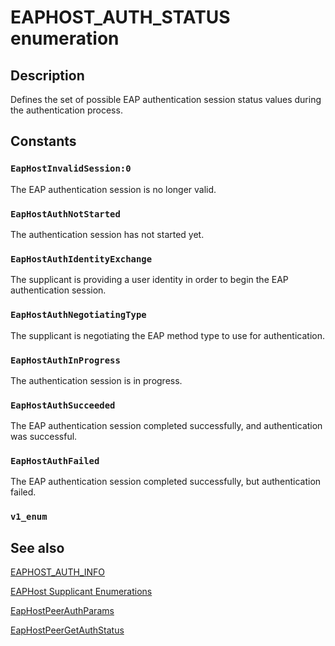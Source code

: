 # EAPHOST_AUTH_STATUS enumeration

## Description

Defines the set of possible EAP authentication session status values during the authentication process.

## Constants

### `EapHostInvalidSession:0`

The EAP authentication session is no longer valid.

### `EapHostAuthNotStarted`

The authentication session has not started yet.

### `EapHostAuthIdentityExchange`

The supplicant is providing a user identity in order to begin the EAP authentication session.

### `EapHostAuthNegotiatingType`

The supplicant is negotiating the EAP method type to use for authentication.

### `EapHostAuthInProgress`

The authentication session is in progress.

### `EapHostAuthSucceeded`

The EAP authentication session completed successfully, and authentication was successful.

### `EapHostAuthFailed`

The EAP authentication session completed successfully, but authentication failed.

### `v1_enum`

## See also

[EAPHOST_AUTH_INFO](https://learn.microsoft.com/windows/win32/api/eaphostpeertypes/ns-eaphostpeertypes-eaphost_auth_info)

[EAPHost Supplicant Enumerations](https://learn.microsoft.com/windows/win32/eaphost/eap-host-supplicant-enumerations)

[EapHostPeerAuthParams](https://learn.microsoft.com/windows/win32/api/eaphostpeertypes/ne-eaphostpeertypes-eaphostpeerauthparams)

[EapHostPeerGetAuthStatus](https://learn.microsoft.com/previous-versions/windows/desktop/api/eappapis/nf-eappapis-eaphostpeergetauthstatus)